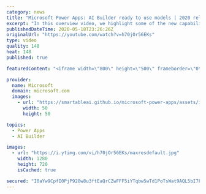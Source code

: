 ```yaml
---
category: news
title: "Microsoft Power Apps: AI Builder ready to use models | 2020 release wave 1 overview"
excerpt: "In this overview video, we highlight some of the new capabilities included in the latest update to Microsoft Power Apps, AI Builder ready to use models.     Here are the capabilities covered:   • Entity extraction helps you by identifying and extracting people, dates, places, locations, etc. from text"
publishedDateTime: 2020-05-18T23:26:26Z
originalUrl: "https://youtube.com/watch?v=h70jOr56EKs"
type: video
quality: 148
heat: 148
published: true

featuredContent: "<iframe width=\"800\" height=\"500\" frameborder=\"0\" src=\"https://www.youtube.com/embed/h70jOr56EKs\" allow=\"accelerometer; autoplay; encrypted-media; gyroscope; picture-in-picture\" allowfullscreen></iframe>"

provider:
  name: Microsoft
  domain: microsoft.com
  images:
    - url: "https://smartableai.github.io/microsoft-power-apps/assets/images/organizations/microsoft.com-50x50.jpg"
      width: 50
      height: 50

topics:
  - Power Apps
  - AI Builder

images:
  - url: "https://i.ytimg.com/vi/h70jOr56EKs/maxresdefault.jpg"
    width: 1280
    height: 720
    isCached: true

secured: "I0aYw9CpfI0PjP928w8u3ftEaQrCZwFFF5iYTqbw5wTd1PoTsWat9AQL5bI7FywzCdk2kYy11ccw3+Wp7FLf3QFF3utEDLCrMGkV5EFaTq39mTvgWf248WmfwkYPp/axwvQHtzRyaDWQ5kv+6nNWZKtPQj+1vUNclYSWK5d27/xhVaVJ4JsoUeSWbXDAEPjt6eYwfaOIjfqJYyrPDXnKSpZY2IR1Dd8jguw2/50UzcDSowqqb8bGf8FoR29XO/zxULv0g/qOC8zd1HvvMX4Ec9qAWD9cwjzBiAqmxEomHn2FOc7varEu6nEe9VxBYYLaFVidXtTOZPq40+L1wLYA+AmO+67KpxqgY3V7rI+kMpsPSTWvOi6EEGqfKuBXxIe5RlK3nIMf309QH0r9YZmJvUY+08FfrOdqKBYNfxLB5bXSfZzV7Z1eeWvq4zUQBSY6;SJ60y1FJZzFOA9NV3n/a0g=="
---
```


